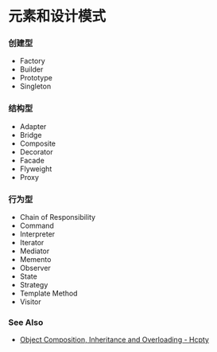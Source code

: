 # 元素和设计模式

### 创建型
- Factory
- Builder
- Prototype
- Singleton

### 结构型
- Adapter
- Bridge
- Composite
- Decorator
- Facade
- Flyweight
- Proxy

### 行为型
- Chain of Responsibility
- Command
- Interpreter
- Iterator
- Mediator
- Memento
- Observer
- State
- Strategy
- Template Method
- Visitor

### See Also
- [Object Composition, Inheritance and Overloading - Hcpty](https://github.com/Hcpty/object-composition-inheritance-and-overloading)
